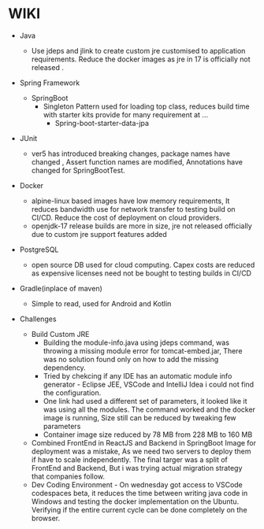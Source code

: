 # WIKI

* Java
  * Use jdeps and jlink to create custom jre customised to application requirements. Reduce the docker images as jre in 17 is officially not released .

* Spring Framework
  * SpringBoot
    * Singleton Pattern used for loading top class, reduces build time with starter kits provide for many requirement at ...
      * Spring-boot-starter-data-jpa

* JUnit
  * ver5 has introduced breaking changes, package names have changed , Assert function names are modified, Annotations have changed for SpringBootTest.
* Docker
  * alpine-linux based images have low memory requirements, It reduces bandwidth use for network transfer to testing build on CI/CD. Reduce the cost of deployment on cloud providers.
  * openjdk-17 release builds are more in size, jre not released officially due to custom jre support features added
* PostgreSQL
  * open source DB used for cloud computing. Capex costs are reduced as expensive licenses need not be bought to testing builds in CI/CD

* Gradle(inplace of  maven)
  * Simple to read, used for Android and Kotlin

* Challenges
    * Build Custom JRE
        * Building the module-info.java using jdeps command, was throwing a missing module error for tomcat-embed.jar, There was no solution found only on how to add the missing dependency.
        * Tried by chekcing if any IDE has an automatic module info generator - Eclipse JEE, VSCode and IntelliJ Idea i could not find the configuration. 
        * One link had used a different set of parameters, it looked like it was using all the modules. The command worked and the docker image is running, Size still can be reduced by tweaking few parameters
        * Container image size reduced by 78 MB from 228 MB to 160 MB
    * Combined FrontEnd in ReactJS and Backend in SpringBoot Image for deployment was a mistake, As we need two servers to deploy them if have to scale  independently. The final targer was a split of FrontEnd and Backend, But i was trying actual migration strategy that companies follow.
    * Dev Coding Environment -
        On wednesday got access to VSCode codespaces beta, it reduces the time between writing java code in Windows and testing the docker implementation on the Ubuntu. Verifying if the entire current cycle can be done completely on the browser.

